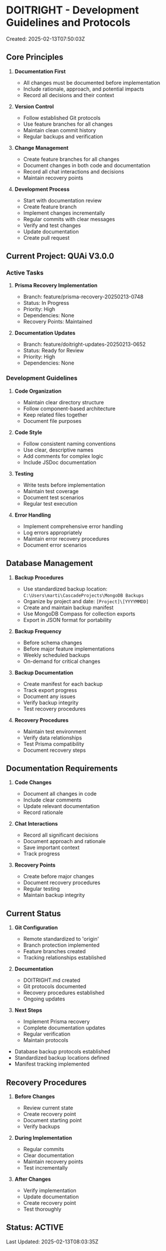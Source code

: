 # DOITRIGHT - Development Guidelines and Protocols
Created: 2025-02-13T07:50:03Z

## Core Principles
1. **Documentation First**
   - All changes must be documented before implementation
   - Include rationale, approach, and potential impacts
   - Record all decisions and their context

2. **Version Control**
   - Follow established Git protocols
   - Use feature branches for all changes
   - Maintain clean commit history
   - Regular backups and verification

3. **Change Management**
   - Create feature branches for all changes
   - Document changes in both code and documentation
   - Record all chat interactions and decisions
   - Maintain recovery points

4. **Development Process**
   - Start with documentation review
   - Create feature branch
   - Implement changes incrementally
   - Regular commits with clear messages
   - Verify and test changes
   - Update documentation
   - Create pull request

## Current Project: QUAi V3.0.0
### Active Tasks
1. **Prisma Recovery Implementation**
   - Branch: feature/prisma-recovery-20250213-0748
   - Status: In Progress
   - Priority: High
   - Dependencies: None
   - Recovery Points: Maintained

2. **Documentation Updates**
   - Branch: feature/doitright-updates-20250213-0652
   - Status: Ready for Review
   - Priority: High
   - Dependencies: None

### Development Guidelines
1. **Code Organization**
   - Maintain clear directory structure
   - Follow component-based architecture
   - Keep related files together
   - Document file purposes

2. **Code Style**
   - Follow consistent naming conventions
   - Use clear, descriptive names
   - Add comments for complex logic
   - Include JSDoc documentation

3. **Testing**
   - Write tests before implementation
   - Maintain test coverage
   - Document test scenarios
   - Regular test execution

4. **Error Handling**
   - Implement comprehensive error handling
   - Log errors appropriately
   - Maintain error recovery procedures
   - Document error scenarios

## Database Management
1. **Backup Procedures**
   - Use standardized backup location: `C:\Users\marti\CascadeProjects\MongoDB Backups`
   - Organize by project and date: `[Project]\[YYYYMMDD]`
   - Create and maintain backup manifest
   - Use MongoDB Compass for collection exports
   - Export in JSON format for portability

2. **Backup Frequency**
   - Before schema changes
   - Before major feature implementations
   - Weekly scheduled backups
   - On-demand for critical changes

3. **Backup Documentation**
   - Create manifest for each backup
   - Track export progress
   - Document any issues
   - Verify backup integrity
   - Test recovery procedures

4. **Recovery Procedures**
   - Maintain test environment
   - Verify data relationships
   - Test Prisma compatibility
   - Document recovery steps

## Documentation Requirements
1. **Code Changes**
   - Document all changes in code
   - Include clear comments
   - Update relevant documentation
   - Record rationale

2. **Chat Interactions**
   - Record all significant decisions
   - Document approach and rationale
   - Save important context
   - Track progress

3. **Recovery Points**
   - Create before major changes
   - Document recovery procedures
   - Regular testing
   - Maintain backup integrity

## Current Status
1. **Git Configuration**
   - Remote standardized to 'origin'
   - Branch protection implemented
   - Feature branches created
   - Tracking relationships established

2. **Documentation**
   - DOITRIGHT.md created
   - Git protocols documented
   - Recovery procedures established
   - Ongoing updates

3. **Next Steps**
   - Implement Prisma recovery
   - Complete documentation updates
   - Regular verification
   - Maintain protocols

- Database backup protocols established
- Standardized backup locations defined
- Manifest tracking implemented

## Recovery Procedures
1. **Before Changes**
   - Review current state
   - Create recovery point
   - Document starting point
   - Verify backups

2. **During Implementation**
   - Regular commits
   - Clear documentation
   - Maintain recovery points
   - Test incrementally

3. **After Changes**
   - Verify implementation
   - Update documentation
   - Create recovery point
   - Test thoroughly

## Status: ACTIVE
Last Updated: 2025-02-13T08:03:35Z
